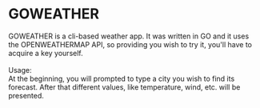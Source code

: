 # GOWEATHER

GOWEATHER is a cli-based weather app. It was written in GO and it uses the OPENWEATHERMAP API, so providing you wish to try it, you'll have to acquire a key yourself.
<br><br>
Usage:<br>
At the beginning, you will prompted to type a city you wish to find its forecast. After that different values, like temperature, wind, etc. will be presented.
